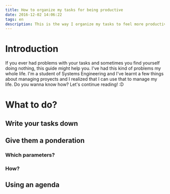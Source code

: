 ```yaml
---
title: How to organize my tasks for being productive
date: 2016-12-02 14:06:22
tags: en
description: This is the way I organize my tasks to feel more productive.
---
```


# Introduction
If you ever had problems with your tasks and sometimes you find yourself doing nothing,
this guide might help you. I've had this kind of problems my whole life. I'm a student
of Systems Engineering and I've learnt a few things about managing proyects and I
realized that I can use that to manage my life. Do you wanna know how? Let's continue reading! :D

# What to do?
## Write your tasks down
## Give them a ponderation
### Which parameters?
### How?
## Using an agenda
